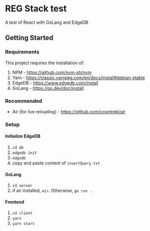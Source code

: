 # REG Stack test
A test of React with GoLang and EdgeDB

## Getting Started 

### Requirements
This project requires the installation of:
1. NPM - https://github.com/nvm-sh/nvm
2. Yarn - https://classic.yarnpkg.com/en/docs/install#debian-stable
3. EdgeDB - https://www.edgedb.com/install
4. GoLang - https://go.dev/doc/install

### Recommended
  - Air (for live reloading) - https://github.com/cosmtrek/air

### Setup

#### Initialize EdgeDB
1. `cd db`
2. `edgedb init`
3. `edgedb`
4. copy and paste content of `insertQuery.txt`

#### GoLang
1. `cd server`
2. if air installed, `air`. Otherwise, `go run .`

#### Frontend
1. `cd client`
2. `yarn`
3. `yarn start`